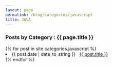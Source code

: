 ```yaml
---
layout: page
permalink: /blog/categories/javascript
title: JAVA
---
```

 
<h3> Posts by Category : {{ page.title }} </h3>

<div class="card no-margin">
{% for post in site.categories.javascript %}
 <li class="category-posts"><span>{{ post.date | date_to_string }}</span> &nbsp; <a class="no-br" href="{{ post.url }}">{{ post.title }}</a></li>
{% endfor %}
</div>